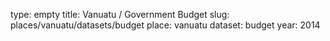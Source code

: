 type: empty
title: Vanuatu / Government Budget
slug: places/vanuatu/datasets/budget
place: vanuatu
dataset: budget
year: 2014
